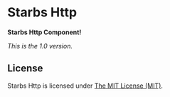 Starbs Http
===========

**Starbs Http Component!**

*This is the 1.0 version.*

## License

Starbs Http is licensed under [The MIT License (MIT)](LICENSE).
